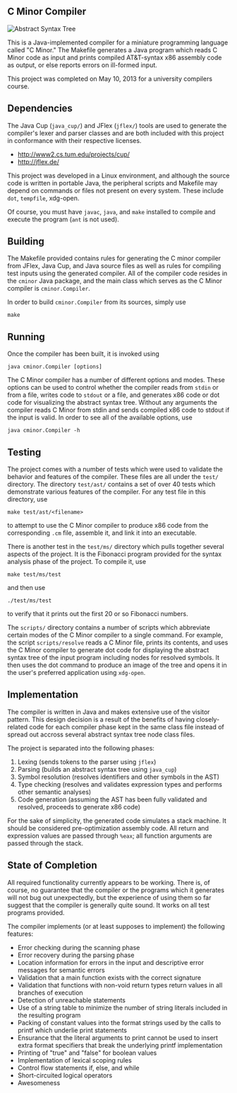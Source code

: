 C Minor Compiler
----------------

![Abstract Syntax Tree](../bdusell.github.io/img/ast.png)

This is a Java-implemented compiler for a miniature programming language called
"C Minor." The Makefile generates a Java program which reads C Minor code as
input and prints compiled AT&T-syntax x86 assembly code as output, or else
reports errors on ill-formed input.

This project was completed on May 10, 2013 for a university compilers course.

Dependencies
------------

The Java Cup (`java_cup/`) and JFlex (`jflex/`) tools are used to generate the
compiler's lexer and parser classes and are both included with this project in
conformance with their respective licenses.

* http://www2.cs.tum.edu/projects/cup/
* http://jflex.de/

This project was developed in a Linux environment, and although the source code
is written in portable Java, the peripheral scripts and Makefile may depend on
commands or files not present on every system. These include `dot`, `tempfile`,
xdg-open.

Of course, you must have `javac`, `java`, and `make` installed to compile and execute
the program (`ant` is not used).

Building
--------

The Makefile provided contains rules for generating the C minor compiler from
JFlex, Java Cup, and Java source files as well as rules for compiling test
inputs using the generated compiler. All of the compiler code resides in the
`cminor` Java package, and the main class which serves as the C Minor compiler is
`cminor.Compiler`.

In order to build `cminor.Compiler` from its sources, simply use

    make

Running
-------

Once the compiler has been built, it is invoked using

    java cminor.Compiler [options]

The C Minor compiler has a number of different options and modes. These options
can be used to control whether the compiler reads from `stdin` or from a file,
writes code to `stdout` or a file, and generates x86 code or dot code for
visualizing the abstract syntax tree. Without any arguments the compiler reads
C Minor from stdin and sends compiled x86 code to stdout if the input is valid.
In order to see all of the available options, use

    java cminor.Compiler -h

Testing
-------

The project comes with a number of tests which were used to validate the
behavior and features of the compiler. These files are all under the `test/`
directory. The directory `test/ast/` contains a set of over 40 tests which
demonstrate various features of the compiler. For any test file in this directory,
use

    make test/ast/<filename>

to attempt to use the C Minor compiler to produce x86 code from the
corresponding `.cm` file, assemble it, and link it into an executable.

There is another test in the `test/ms/` directory which pulls together several
aspects of the project. It is the Fibonacci program provided for the syntax
analysis phase of the project. To compile it, use

    make test/ms/test

and then use

    ./test/ms/test

to verify that it prints out the first 20 or so Fibonacci numbers.

The `scripts/` directory contains a number of scripts which abbreviate certain
modes of the C Minor compiler to a single command. For example, the script
`scripts/resolve` reads a C Minor file, prints its contents, and uses the C Minor
compiler to generate dot code for displaying the abstract syntax tree of the
input program including nodes for resolved symbols. It then uses the dot
command to produce an image of the tree and opens it in the user's preferred
application using `xdg-open`.

Implementation
--------------

The compiler is written in Java and makes extensive use of the visitor pattern.
This design decision is a result of the benefits of having closely-related code
for each compiler phase kept in the same class file instead of spread out
accross several abstract syntax tree node class files.

The project is separated into the following phases:

1. Lexing (sends tokens to the parser using `jflex`)
2. Parsing (builds an abstract syntax tree using `java_cup`)
3. Symbol resolution (resolves identifiers and other symbols in the AST)
4. Type checking (resolves and validates expression types and performs other semantic analyses)
5. Code generation (assuming the AST has been fully validated and resolved, proceeds to generate x86 code)

For the sake of simplicity, the generated code simulates a stack machine. It
should be considered pre-optimization assembly code. All return and expression
values are passed through `%eax`; all function arguments are passed through the
stack.

State of Completion
-------------------

All required functionality currently appears to be working. There is, of
course, no guarantee that the compiler or the programs which it generates will
not bug out unexpectedly, but the experience of using them so far suggest that
the compiler is generally quite sound. It works on all test programs provided.

The compiler implements (or at least supposes to implement) the following
features:

* Error checking during the scanning phase
* Error recovery during the parsing phase
* Location information for errors in the input and descriptive error
  messages for semantic errors
* Validation that a main function exists with the correct signature
* Validation that functions with non-void return types return values in
  all branches of execution
* Detection of unreachable statements
* Use of a string table to minimize the number of string literals
  included in the resulting program
* Packing of constant values into the format strings used by the calls
  to printf which underlie print statements
* Ensurance that the literal arguments to print cannot be used to
  insert extra format specifiers that break the underlying printf
  implementation
* Printing of "true" and "false" for boolean values
* Implementation of lexical scoping rules
* Control flow statements if, else, and while
* Short-circuited logical operators
* Awesomeness

